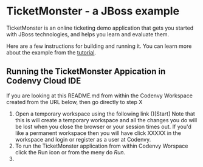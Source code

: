 # TicketMonster - a JBoss example

TicketMonster is an online ticketing demo application that gets you started with JBoss technologies, and helps you learn and evaluate them.

Here are a few instructions for building and running it. You can learn more about the example from the [tutorial](http://www.jboss.org/ticket-monster).

## Running the TicketMonster Appication in Codenvy Cloud IDE
If you are looking at this README.md from within the Codenvy Workspace created from the URL below, then go directly to step X

1. Open a temporary workspace using the following link ()[Start]
	Note that this is will create a temporary workspace and all the changes you do will be lost when you close the browser or your session times out. If you'd like a permanent workspace then you will have click XXXXX in the workspace and login or register as a user at Codenvy.
2. To run the TicketMonster application from within Codenvy Worspace click the Run icon or from the meny do *Run*.
3. 
